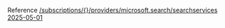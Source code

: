 Reference [/subscriptions/{}/providers/microsoft.search/searchservices 2025-05-01](/Resources/mgmt-plane/L3N1YnNjcmlwdGlvbnMve30vcHJvdmlkZXJzL21pY3Jvc29mdC5zZWFyY2gvc2VhcmNoc2VydmljZXM=/2025-05-01.xml)
